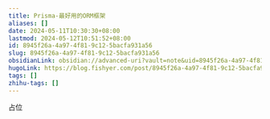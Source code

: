 ```yaml
---
title: Prisma-最好用的ORM框架
aliases: []
date: 2024-05-11T10:30:30+08:00
lastmod: 2024-05-12T10:51:52+08:00
id: 8945f26a-4a97-4f81-9c12-5bacfa931a56
slug: 8945f26a-4a97-4f81-9c12-5bacfa931a56
obsidianLink: obsidian://advanced-uri?vault=note&uid=8945f26a-4a97-4f81-9c12-5bacfa931a56
hugoLink: https://blog.fishyer.com/post/8945f26a-4a97-4f81-9c12-5bacfa931a56/
tags: []
zhihu-tags: []
---
```



占位